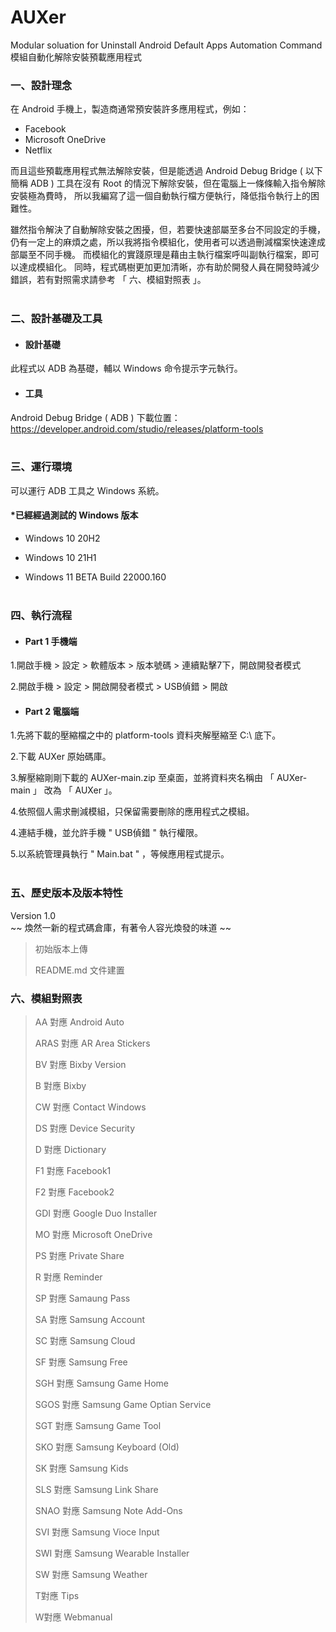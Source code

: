# AUXer

Modular soluation for Uninstall Android Default Apps Automation Command <br>
模組自動化解除安裝預載應用程式

### 一、設計理念

在 Android 手機上，製造商通常預安裝許多應用程式，例如：

* Facebook
* Microsoft OneDrive
* Netflix

而且這些預載應用程式無法解除安裝，但是能透過 Android Debug Bridge ( 以下簡稱 ADB ) 工具在沒有 Root 的情況下解除安裝，但在電腦上一條條輸入指令解除安裝極為費時，
所以我編寫了這一個自動執行檔方便執行，降低指令執行上的困難性。

雖然指令解決了自動解除安裝之困擾，但，若要快速部屬至多台不同設定的手機，仍有一定上的麻煩之處，所以我將指令模組化，使用者可以透過刪減檔案快速達成部屬至不同手機。
而模組化的實踐原理是藉由主執行檔案呼叫副執行檔案，即可以達成模組化。
同時，程式碼樹更加更加清晰，亦有助於開發人員在開發時減少錯誤，若有對照需求請參考 「 六、模組對照表 」。<br><br>

### 二、設計基礎及工具

* #### 設計基礎

此程式以 ADB 為基礎，輔以 Windows 命令提示字元執行。

* #### 工具

Android Debug Bridge ( ADB ) 下載位置：https://developer.android.com/studio/releases/platform-tools<br><br>

### 三、運行環境

可以運行 ADB 工具之 Windows 系統。

#### *已經經過測試的 Windows 版本

* Windows 10 20H2

* Windows 10 21H1

* Windows 11 BETA Build 22000.160<br><br>

### 四、執行流程

* #### Part 1  手機端

1.開啟手機 > 設定 > 軟體版本 > 版本號碼 > 連續點擊7下，開啟開發者模式

2.開啟手機 > 設定 > 開啟開發者模式 > USB偵錯 > 開啟

* #### Part 2  電腦端

1.先將下載的壓縮檔之中的 platform-tools 資料夾解壓縮至 C:\ 底下。

2.下載 AUXer 原始碼庫。

3.解壓縮剛剛下載的 AUXer-main.zip 至桌面，並將資料夾名稱由 「 AUXer-main 」 改為 「 AUXer 」。

4.依照個人需求刪減模組，只保留需要刪除的應用程式之模組。

4.連結手機，並允許手機 " USB偵錯 " 執行權限。

5.以系統管理員執行 " Main.bat " ，等候應用程式提示。<br><br>

### 五、歷史版本及版本特性

Version 1.0<br>
~~ 煥然一新的程式碼倉庫，有著令人容光煥發的味道 ~~

> 初始版本上傳
> 
> README.md 文件建置<br>

### 六、模組對照表

> AA 對應 Android Auto
>
> ARAS 對應 AR Area Stickers
>
> BV 對應 Bixby Version
>
> B 對應 Bixby
>
> CW 對應 Contact Windows
>
> DS 對應 Device Security
>
> D 對應 Dictionary
>
> F1 對應 Facebook1
>
> F2 對應 Facebook2
>
> GDI 對應 Google Duo Installer
>
> MO 對應 Microsoft OneDrive
>
> PS 對應 Private Share
>
> R 對應 Reminder
>
> SP 對應 Samaung Pass
>
> SA 對應 Samsung Account
>
> SC 對應 Samsung Cloud
>
> SF 對應 Samsung Free
>
> SGH 對應 Samsung Game Home
>
> SGOS 對應 Samsung Game Optian Service
>
> SGT 對應 Samsung Game Tool
>
> SKO 對應 Samsung Keyboard (Old)
>
> SK 對應 Samsung Kids
>
> SLS 對應 Samsung Link Share
>
> SNAO 對應 Samsung Note Add-Ons
>
> SVI 對應 Samsung Vioce Input
>
> SWI 對應 Samsung Wearable Installer
>
> SW 對應 Samsung Weather
>
> T對應 Tips
>
> W對應 Webmanual

